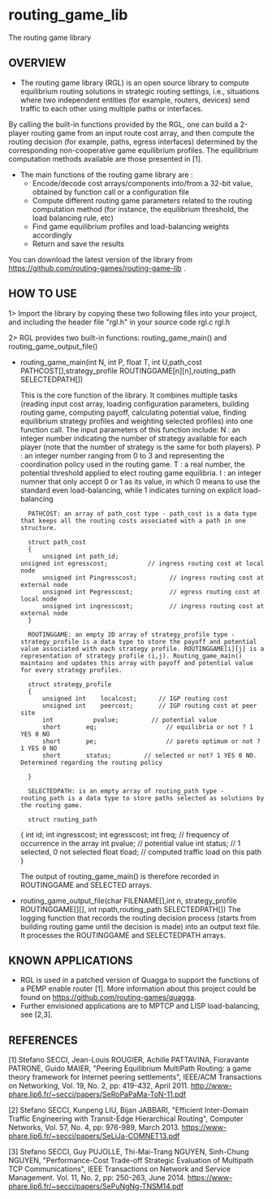 # routing_game_lib
The routing game library 

OVERVIEW
--------

* The routing game library (RGL) is an open source library to compute equilibrium routing solutions in strategic routing settings, i.e., situations where two independent entities (for example, routers, devices) send traffic to each other using multiple paths or interfaces.

By calling the built-in functions provided by the RGL, one can build a 2-player routing game from an input route cost array, and then compute the routing decision (for example, paths, egress interfaces) determined by the corresponding non-cooperative game equilibrium profiles. The equilibrium computation methods available are those presented in [1].

* The main functions of the routing game library are :
	+ Encode/decode cost arrays/components into/from a 32-bit value, obtained by function call or a configuration file
	+ Compute different routing game parameters related to the routing computation method (for instance, the equilibrium threshold, the load balancing rule, etc) 
	+ Find game equilibrium profiles and load-balancing weights accordingly
	+ Return and save the results

You can download the latest version of the library from https://github.com/routing-games/routing-game-lib .


HOW TO USE
----------

1> Import the library by copying these two following files into your project, and including the header file "rgl.h" in your source code
	rgl.c 
	rgl.h 

2> RGL provides two built-in functions: routing_game_main() and routing_game_output_file()

* routing_game_main(int N, int P, float T, int U,path_cost PATHCOST[],strategy_profile ROUTINGGAME[n][n],routing_path SELECTEDPATH[]) 

	This is the core function of the library. It combines multiple tasks (reading input cost array, loading configuration parameters, building routing game, computing payoff, calculating potential value, finding equilibrium strategy profiles and weighting selected profiles) into one function call. 
	The input parameters of this function include: 
		N : an integer number indicating the number of strategy available for each player (note that the number of strategy is the same for both players).
		P : an integer number ranging from 0 to 3 and representing the coordination policy used in the routing game.
		T : a real number, the potential threshold applied to elect routing game equilibria.
		I : an integer numner that only accept 0 or 1 as its value, in which 0 means to use the standard even load-balancing, while 1 indicates turning on explicit load-balancing 

		PATHCOST: an array of path_cost type - path_cost is a data type that keeps all the routing costs associated with a path in one structure. 

		struct path_cost
		{
			unsigned int path_id;
      unsigned int egresscost;           // ingress routing cost at local node  
			unsigned int Pingresscost;         // ingress routing cost at external node 
			unsigned int Pegresscost;          // egress routing cost at local node  
			unsigned int ingresscost;          // ingress routing cost at external node
		}

		ROUTINGGAME: an empty 2D array of strategy_profile type - strategy_profile is a data type to store the payoff and potential value associated with each strategy profile. ROUTINGGAME[i][j] is a representation of strategy profile (i,j). Routing_game_main() maintains and updates this array with payoff and potential value for every strategy profiles.

		struct strategy_profile
		{
			unsigned int 	localcost; 		// IGP routing cost
			unsigned int 	peercost; 		// IGP routing cost at peer site
			int		      pvalue; 	      // potential value
			short       eq;  			      // equilibria or not ? 1 YES 0 NO
			short       pe;  			      // pareto optimum or not ? 1 YES 0 NO
			short       status;         // selected or not? 1 YES 0 NO. Determined regarding the routing policy

		}

		SELECTEDPATH: is an empty array of routing_path type - routing_path is a data type to store paths selected as solutions by the routing game.
		
		struct routing_path
    {
			int     id;
			int     ingresscost;
			int     egresscost;
			int     freq;                     	// frequency of occurrence in the array
			int     pvalue;				              // potential value
			int     status;                  	  // 1 selected, 0 not selected
			float   tload;              		    // computed traffic load on this path
		}

	The output of routing_game_main() is therefore recorded in ROUTINGGAME and SELECTED arrays. 
	
* routing_game_output_file(char FILENAME[],int n, strategy_profile ROUTINGGAME[][], int npath,routing_path SELECTEDPATH[])
	The logging function that records the routing decision process (starts from building routing game until the decision is made) into an output text file. 
	It processes the ROUTINGGAME and SELECTEDPATH arrays.  


KNOWN APPLICATIONS
---------------

* RGL is used in a patched version of Quagga to support the functions of a PEMP enable router [1]. More information about this project could be found on https://github.com/routing-games/quagga. 
* Further envisioned applications are to MPTCP and LISP load-balancing, see [2,3].




REFERENCES
----------

[1] Stefano SECCI, Jean-Louis ROUGIER, Achille PATTAVINA, Fioravante PATRONE, Guido MAIER, "Peering Equilibrium MultiPath Routing: a game theory framework for Internet peering settlements", IEEE/ACM Transactions on Networking, Vol. 19, No. 2, pp: 419-432, April 2011. http://www-phare.lip6.fr/~secci/papers/SeRoPaPaMa-ToN-11.pdf

[2] Stefano SECCI, Kunpeng LIU, Bijan JABBARI, "Efficient Inter-Domain Traffic Engineering with Transit-Edge Hierarchical Routing", Computer Networks, Vol. 57, No. 4, pp: 976-989, March 2013. https://www-phare.lip6.fr/~secci/papers/SeLiJa-COMNET13.pdf

[3] Stefano SECCI, Guy PUJOLLE, Thi-Mai-Trang NGUYEN, Sinh-Chung NGUYEN, "Performance-Cost Trade-off Strategic Evaluation of Multipath TCP Communications", IEEE Transactions on Network and Service Management. Vol. 11, No. 2, pp: 250-263, June 2014. https://www-phare.lip6.fr/~secci/papers/SePuNgNg-TNSM14.pdf

